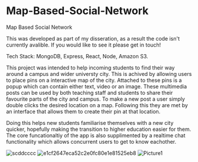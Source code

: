 # Map-Based-Social-Network
Map Based Social Network

This was developed as part of my disseration, as a result the code isn't currently avalible. If you would like to see it please get in touch!

Tech Stack:
MongoDB, Express, React, Node, Amazon S3.

This project was intended to help incoming students to find their way around a campus and wider universty city. This is achived by allowing users to place pins on a interactive map of the city. Attached to these pins is a popup which can contain either  text, video or an image. These multimedia posts can be used by both teaching staff and students to share their favourite parts of the city and campus. To make a new post a user simply double clicks the desired location on a map. Following this they are met by an interface that allows them to create their pin at that location.  

Doing this helps new students familiarise themselves with a new city quicker, hopefully making the transition to higher education easier for them. The core funcationaltiy of the app is also supplimented by a realtime chat functionality which allows concurrent users to get to know eachother.

![scddcccc](https://user-images.githubusercontent.com/15271435/194745430-ff2d8d4b-c3e1-4cb8-b6f1-44716dfea331.PNG)
![e1cf2647eca52c2e0fc80e1e81525eb8](https://user-images.githubusercontent.com/15271435/192887231-dd0f1ffa-003e-487d-851b-897176850c53.jpg)
![Picture1](https://user-images.githubusercontent.com/15271435/192887113-ad77e3b0-6d6c-4b35-a389-704aeacde8f8.png)

